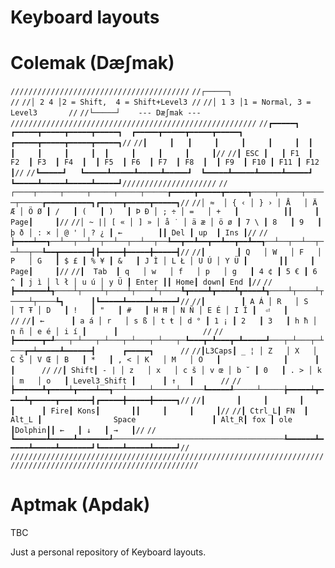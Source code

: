 # Keyboard layouts
# Colemak (Dæʃmak)
``////////////////////////////////////////``
``//┌─────┐                             //``
``//│ 2 4 │2 = Shift,  4 = Shift+Level3 //``
``//│ 1 3 │1 = Normal, 3 = Level3       //``
``//└─────┘    --- Dæʃmak ---           ///////////////////////////////////////////////////////``
``//┏━━━━━┓   ┏━━━━━┳━━━━━┳━━━━━┳━━━━━┓  ┏━━━━━┳━━━━━┳━━━━━┳━━━━━┓  ┏━━━━━┳━━━━━┳━━━━━┳━━━━━┓//``
``//┃     ┃   ┃     ┃     ┃     ┃     ┃  ┃     ┃     ┃     ┃     ┃  ┃     ┃     ┃     ┃     ┃//``
``//┃ ESC ┃   ┃ F1  ┃ F2  ┃ F3  ┃ F4  ┃  ┃ F5  ┃ F6  ┃ F7  ┃ F8  ┃  ┃ F9  ┃ F10 ┃ F11 ┃ F12 ┃//``
``//┗━━━━━┛   ┗━━━━━┻━━━━━┻━━━━━┻━━━━━┛  ┗━━━━━┻━━━━━┻━━━━━┻━━━━━┛  ┗━━━━━┻━━━━━┻━━━━━┻━━━━━┛/////////////////////``
``//┌────┬─────┬─────┬─────┬─────┬─────┲━━━━━┳━━━━━┳━━━━━┱─────┬─────┬─────┬─────┲━━━━━━━━━━┓┏━━━━━┳━━━━━┳━━━━━┓//``
``//│ ≈  │ { ‹ │ } › │ Å   │ Ä Æ │ Ö Ø ┃ /   ┃ (   ┃ )   ┃ Þ Ð │ ; ÷ │ =   │ +   ┃          ┃┃     ┃ Page┃     ┃//``
``//│ ~ |│ [ « │ ] » │ å ̇  │ ä æ │ ö ø ┃ 7 \ ┃ 8   ┃ 9   ┃ þ ð │ : × │ @ ' │ ? ¿ ┃ ←        ┃┃ Del ┃ up  ┃ Ins ┃//``
``//┢━━━━┷━━┱──┴──┬──┴──┬──┴──┬──┴──┬──┺━━┳━━┻━━┳━━┻━━┳━━┻━━┱──┴──┬──┴──┬──┴──┬──┺━━┳━━━━━━━┫┣━━━━━╋━━━━━╋━━━━━┫//``
``//┃       ┃ Q   │ W   │ F   │ P   │ G   ┃ $ £ ┃ % ¥ ┃ &   ┃ J Ì │ L Ł │ U Ú │ Y Ü ┃       ┃┃     ┃ Page┃     ┃//``
``//┃  Tab  ┃ q   │ w   │ f   │ p   │ g   ┃ 4 ¢ ┃ 5 € ┃ 6 ^ ┃ j ì │ l ł │ u ú │ y Ü ┃ Enter ┃┃ Home┃ down┃ End ┃//``
``//┣━━━━━━━┻┱────┴┬────┴┬────┴┬────┴┬────┺┳━━━━┻┳━━━━┻┳━━━━┻┱────┴┬────┴┬────┴┬────┺┓      ┃┗━━━━━┻━━━━━┻━━━━━┛//``
``//┃        ┃ A Á │ R   │ S   │ T Ŧ │ D   ┃ !   ┃ "   ┃ #   ┃ H Ħ │ N Ñ │ E É │ I Í ┃  ⏎   ┃                   //``
``//┃ ←      ┃ a á │ r   │ s ß │ t ŧ │ d ° ┃ 1 ¡ ┃ 2   ┃ 3   ┃ h ħ │ n ñ │ e é │ i í ┃      ┃                   //``
``//┣━━━━━━┳━┹───┬─┴───┬─┴───┬─┴───┬─┴───┬─┺━━━┳━┻━━━┳━┻━━━━━┹───┬─┴───┬─┴───┲━┷━━━━━┻━━━━━━┫      ┏━━━━━┓      //``
``//┃L3Caps┃ _ ¦ │ Z   │ X   │ C Š │ V Œ │ B   ┃ *   ┃ , < │ K   │ M   │ O   ┃              ┃      ┃     ┃      //``
``//┃ Shift┃ - | │ z   │ x   │ c š │ v œ │ b ˘ ┃ 0   ┃ . > │ k   │ m   │ o   ┃ Level3_Shift ┃      ┃ ↑   ┃      //``
``//┣━━━━━━┻┳━━━━┷┳━━━━┷━━┱──┴─────┴─────┴─────┺━━━━━┹─────┴─────╆━━━━━┷┳━━━━┻┳━━━━━┳━━━━━━━┫┏━━━━━╋━━━━━╋━━━━━┓//``
``//┃       ┃     ┃       ┃                                      ┃      ┃ Fire┃ Kons┃       ┃┃     ┃     ┃     ┃//``
``//┃ Ctrl_L┃ FN  ┃ Alt_L ┃                Space                 ┃ Alt_R┃ fox ┃ ole ┃Dolphin┃┃ ←   ┃ ↓   ┃ →   ┃//``
``//┗━━━━━━━┻━━━━━┻━━━━━━━┹──────────────────────────────────────┺━━━━━━┻━━━━━┻━━━━━┻━━━━━━━┛┗━━━━━┻━━━━━┻━━━━━┛//``
``////////////////////////////////////////////////////////////////////////////////////////////////////////////////``
# Aptmak (Apdak)
TBC

Just a personal repository of Keyboard layouts.
